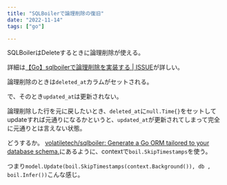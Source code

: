 ```yaml
---
title: "SQLBoilerで論理削除の復旧"
date: "2022-11-14"
tags: ["go"]

---
```


SQLBoilerはDeleteするときに論理削除が使える。

詳細は[【Go】sqlboilerで論理削除を実装する | ISSUE](https://i-ssue.com/topics/b28d30d1-7bb4-4a6d-b669-f818ba9e7de3)が詳しい。

論理削除のときは`deleted_at`カラムがセットされる。

で、そのとき`updated_at`は更新されない。

論理削除した行を元に戻したいとき、`deleted_at`に`null.Time{}`をセットしてupdateすれば元通りになるかというと、`updated_at`が更新されてしまって完全に元通りとは言えない状態。

どうするか。
[volatiletech/sqlboiler: Generate a Go ORM tailored to your database schema.](https://github.com/volatiletech/sqlboiler#skipping-automatic-timestamps)にあるように、contextで`boil.SkipTimestamps`を使う。

つまり`model.Update(boil.SkipTimestamps(context.Background()), db , boil.Infer())`こんな感じ。
